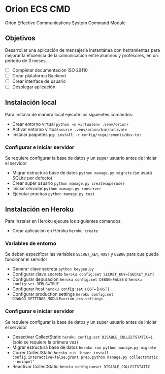 # Orion ECS CMD

Orion Effective Communications System Command Module

## Objetivos

Desarrollar una aplicación de mensajería instantánea con herramientas para mejorar la eficiencia de la comunicación entre alumnos y profesores, en un periodo de 3 meses.

- [ ]  Completar documentación ISO 29110
- [ ]  Crear plataforma Backend
- [ ]  Crear interface de usuario
- [ ]  Desplegar aplicación

## Instalación local

Para instalar de manera local ejecute los siguientes comandos:

- Crear entorno virtual `python -m virtualenv .venv/orion/`
- Activar entorno virtual `source .venv/orion/bin/activate`
- Instalar paquetes `pip install -r config/requirements/dev.txt`

### Configurar e iniciar servidor

Se requiere configurar la base de datos y un super usuario antes de iniciar el servidor

- Migrar estructura base de datos `python manage.py migrate` (se usará SQLite por defecto)
- Crear super usuario `python manage.py createsuperuser`
- Iniciar servidor `python manage.py runserver`
- Ejecutar pruebas `python manage.py test`

## Instalación en Heroku

Para instalar en Heroku ejecute los siguientes comandos:

- Crear aplicación en Heroku `heroku create`

### Variables de entorno

Se deben especificar las variables `SECRET_KEY`, `HOST` y `DEBUG` para que pueda funcionar el servidor

- Generar clave secreta `python keygen.py`
- Configurar clave secreta `heroku config:set SECRET_KEY=[SECRET_KEY]`
- Configurar depuración `heroku config:set DEBUG=FALSE` o `heroku config:set DEBUG=TRUE`
- Configurar host `heroku config:set HOST=[HOST]`
- Configurar production settings `heroku config:set DJANGO_SETTINGS_MODULE=orion_ecs.settings`

### Configurar e iniciar servidor

Se requiere configurar la base de datos y un super usuario antes de iniciar el servidor

- Desactivar CollectStatic `heroku config:set DISABLE_COLLECTSTATIC=1` (solo se requiere la primera vez)
- Migrar estructura base de datos `heroku run python manage.py migrate`
- Correr CollectStatic `heroku run 'bower install --config.interactive=false;grunt prep;python manage.py collectstatic --noinput'`
- Reactivar CollectStatic `heroku config:unset DISABLE_COLLECTSTATIC`
